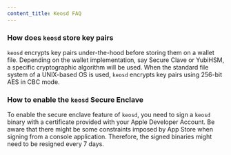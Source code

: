 ```yaml
---
content_title: Keosd FAQ
---
```


### How does `keosd` store key pairs

`keosd` encrypts key pairs under-the-hood before storing them on a wallet file. Depending on the wallet implementation, say Secure Clave or YubiHSM, a specific cryptographic algorithm will be used. When the standard file system of a UNIX-based OS is used, `keosd` encrypts key pairs using 256-bit AES in CBC mode.

### How to enable the `keosd` Secure Enclave

To enable the secure enclave feature of `keosd`, you need to sign a `keosd` binary with a certificate provided with your Apple Developer Account. Be aware that there might be some constraints imposed by App Store when signing from a console application. Therefore, the signed binaries might need to be resigned every 7 days.
